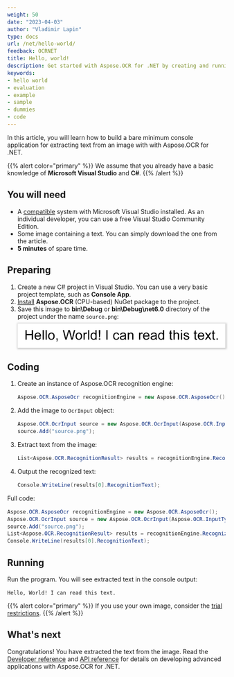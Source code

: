 ```yaml
---
weight: 50
date: "2023-04-03"
author: "Vladimir Lapin"
type: docs
url: /net/hello-world/
feedback: OCRNET
title: Hello, world!
description: Get started with Aspose.OCR for .NET by creating and running a bare minimum example.
keywords:
- hello world
- evaluation
- example
- sample
- dummies
- code
---
```


In this article, you will learn how to build a bare minimum console application for extracting text from an image with with Aspose.OCR for .NET.

{{% alert color="primary" %}} 
We assume that you already have a basic knowledge of **Microsoft Visual Studio** and **C#**.
{{% /alert %}} 

## You will need

- A [compatible](/ocr/net/system-requirements/) system with Microsoft Visual Studio installed. As an individual developer, you can use a free Visual Studio Community Edition.
- Some image containing a text. You can simply download the one from the article.
- **5 minutes** of spare time.

## Preparing

1. Create a new C# project in Visual Studio. You can use a very basic project template, such as **Console App**.
2. [Install](/ocr/net/installation/) **Aspose.OCR** (CPU-based) NuGet package to the project.
3. Save this image to **bin\\Debug** or **bin\\Debug\\net6.0** directory of the project under the name `source.png`:  
   <img src="source.png" alt="Source image" style="box-shadow: 1px 1px 4px 2px rgba(0,0,0,0.2);margin-top:8px;" />

## Coding

1. Create an instance of Aspose.OCR recognition engine:
   ```csharp
   Aspose.OCR.AsposeOcr recognitionEngine = new Aspose.OCR.AsposeOcr();
   ```
2. Add the image to `OcrInput` object:
   ```csharp
   Aspose.OCR.OcrInput source = new Aspose.OCR.OcrInput(Aspose.OCR.InputType.SingleImage);
   source.Add("source.png");
   ```
3. Extract text from the image:
   ```csharp
   List<Aspose.OCR.RecognitionResult> results = recognitionEngine.Recognize(source);
   ```
3. Output the recognized text:
   ```csharp
   Console.WriteLine(results[0].RecognitionText);
   ```

Full code:

```csharp
Aspose.OCR.AsposeOcr recognitionEngine = new Aspose.OCR.AsposeOcr();
Aspose.OCR.OcrInput source = new Aspose.OCR.OcrInput(Aspose.OCR.InputType.SingleImage);
source.Add("source.png");
List<Aspose.OCR.RecognitionResult> results = recognitionEngine.Recognize(source);
Console.WriteLine(results[0].RecognitionText);
```

## Running

Run the program. You will see extracted text in the console output:

```
Hello, World! I can read this text.
```

{{% alert color="primary" %}} 
If you use your own image, consider the [trial restrictions](/ocr/net/licensing/).
{{% /alert %}} 

## What's next

Congratulations! You have extracted the text from the image. Read the [Developer reference](/ocr/net/developer-reference/) and [API reference](https://reference.aspose.com/ocr/net/) for details on developing advanced applications with Aspose.OCR for .NET.

